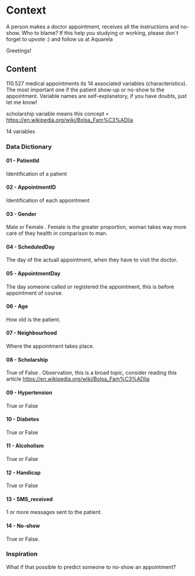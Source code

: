 # Context

A person makes a doctor appointment, receives all the instructions and no-show. Who to blame?
If this help you studying or working, please don´t forget to upvote :) and follow us at Aquarela

Greetings!

## Content

110.527 medical appointments its 14 associated variables (characteristics). The most important one if the patient show-up or no-show to the appointment. Variable names are self-explanatory, if you have doubts, just let me know!

scholarship variable means this concept = https://en.wikipedia.org/wiki/Bolsa_Fam%C3%ADlia

14 variables

### Data Dictionary

#### 01 - PatientId

Identification of a patient

#### 02 - AppointmentID

Identification of each appointment

#### 03 - Gender

Male or Female . Female is the greater proportion, woman takes way more care of they health in comparison to man.

#### 04 - ScheduledDay

The day of the actuall appointment, when they have to visit the doctor.

#### 05 - AppointmentDay

The day someone called or registered the appointment, this is before appointment of course.

#### 06 - Age

How old is the patient.

#### 07 - Neighbourhood

Where the appointment takes place.

#### 08 - Scholarship

True of False . Observation, this is a broad topic, consider reading this article https://en.wikipedia.org/wiki/Bolsa_Fam%C3%ADlia

#### 09 - Hypertension

True or False

#### 10 - Diabetes

True or False

#### 11 - Alcoholism

True or False

#### 12 - Handicap

True or False

#### 13 - SMS_received

1 or more messages sent to the patient.

#### 14 - No-show

True or False.

### Inspiration

What if that possible to predict someone to no-show an appointment?
